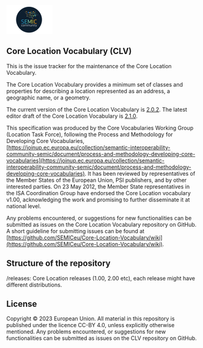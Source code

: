 ![SEMIC Core Vocabulary](/semic-icon-small.png)

## Core Location Vocabulary (CLV)

This is the issue tracker for the maintenance of the Core Location Vocabulary.

The Core Location Vocabulary provides a minimum set of classes and properties for describing a location represented as an address, a geographic name, or a geometry.

The current version of the Core Location Vocabulary is [2.0.2](https://semiceu.github.io/Core-Location-Vocabulary/releases/2.0.2/).
The latest editor draft of the Core Location Vocabulary is [2.1.0](https://semiceu.github.io/Core-Location-Vocabulary/releases/2.1.0/).

This specification was produced by the Core Vocabularies Working Group (Location Task Force), following the Process and Methodology for Developing Core Vocabularies, [https://joinup.ec.europa.eu/collection/semantic-interoperability-community-semic/document/process-and-methodology-developing-core-vocabularies](https://joinup.ec.europa.eu/collection/semantic-interoperability-community-semic/document/process-and-methodology-developing-core-vocabularies). It has been reviewed by representatives of the Member States of the European Union, PSI publishers, and by other interested parties. On 23 May 2012, the Member State representatives in the ISA Coordination Group have endorsed the Core Location vocabulary v1.00, acknowledging the work and promising to further disseminate it at national level. 

Any problems encountered, or suggestions for new functionalities can be submitted as issues on the Core Location Vocabulary repository on GitHub. A short guideline for submitting issues can be found at [https://github.com/SEMICeu/Core-Location-Vocabulary/wiki](https://github.com/SEMICeu/Core-Location-Vocabulary/wiki).

## Structure of the repository
/releases: Core Location releases (1.00, 2.00 etc), each release might have different distributions.

## License
Copyright © 2023 European Union. All material in this repository is published under the licence CC-BY 4.0, unless explicitly otherwise mentioned. Any problems encountered, or suggestions for new functionalities can be submitted as issues on the CLV repository on GitHub.
